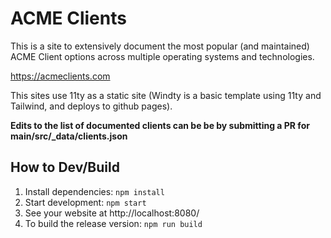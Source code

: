 # ACME Clients

This is a site to extensively document the most popular (and maintained) ACME Client options across multiple operating systems and technologies.

https://acmeclients.com

This sites use 11ty as a static site (Windty is a basic template using 11ty and Tailwind, and deploys to github pages).

**Edits to the list of documented clients can be be by submitting a PR for main/src/_data/clients.json**

## How to Dev/Build

1. Install dependencies: `npm install`
2. Start development: `npm start`
3. See your website at http://localhost:8080/
4. To build the release version: `npm run build`
